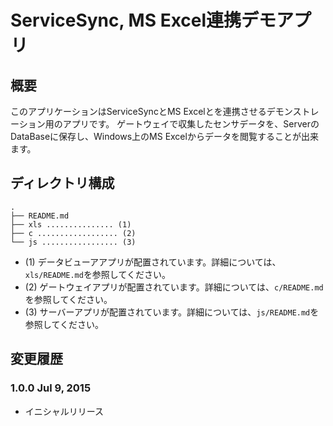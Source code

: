 ServiceSync, MS Excel連携デモアプリ
=======================

## 概要

このアプリケーションはServiceSyncとMS Excelとを連携させるデモンストレーション用のアプリです。
ゲートウェイで収集したセンサデータを、ServerのDataBaseに保存し、Windows上のMS Excelからデータを閲覧することが出来ます。

## ディレクトリ構成

```
.
├── README.md
├── xls ............... (1)
├── c .................. (2)
└── js ................. (3)
```

- (1) データビューアアプリが配置されています。詳細については、`xls/README.md`を参照してください。
- (2) ゲートウェイアプリが配置されています。詳細については、`c/README.md`を参照してください。
- (3) サーバーアプリが配置されています。詳細については、`js/README.md`を参照してください。

## 変更履歴

### 1.0.0 Jul 9, 2015

- イニシャルリリース
